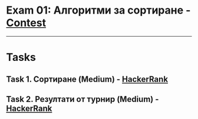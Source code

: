 # Exam 01: Алгоритми за сортиране - [Contest](<https://www.hackerrank.com/contests/sda-2021-2021-test-1/challenges>)

---

# Tasks

## Task 1. Сортиране (Medium) - [HackerRank](<https://www.hackerrank.com/contests/sda-2021-2021-test-1/challenges/challenge-3098/problem>)

## Task 2. Резултати от турнир (Medium) - [HackerRank](<https://www.hackerrank.com/contests/sda-2021-2021-test-1/challenges/challenge-3099>)
